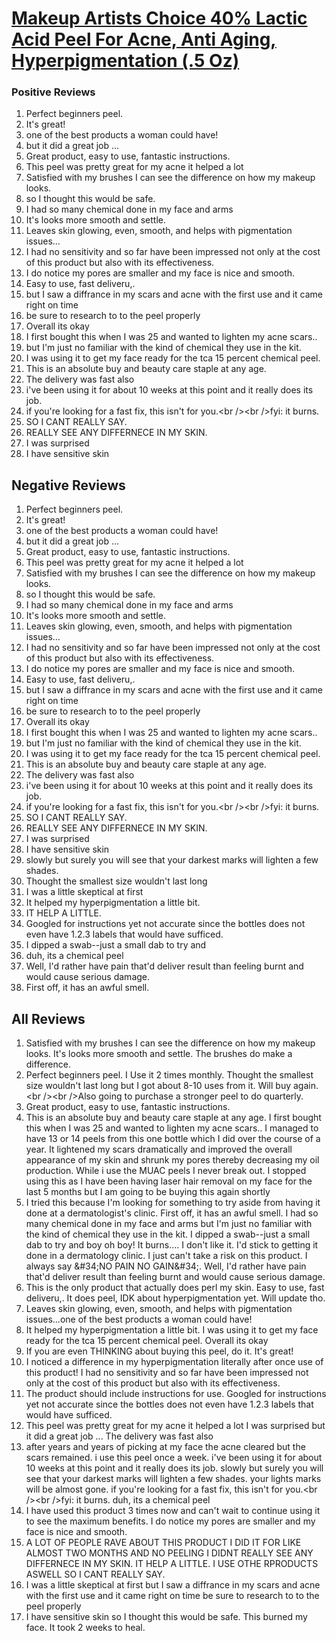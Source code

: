 # [Makeup Artists Choice 40% Lactic Acid Peel For Acne, Anti Aging, Hyperpigmentation (.5 Oz)](https://products.checkmycream.com/products/Makeup-Artists-Choice-40percent-Lactic-Acid-Peel-For-Acne-Anti-Aging-Hyperpigmentation-(.5-Oz).html)

### Positive Reviews

<ol>
      <li>Perfect beginners peel.</li>
      <li>It&#x27;s great!</li>
      <li>one of the best products a woman could have!</li>
      <li>but it did a great job ...</li>
      <li>Great product, easy to use, fantastic instructions.</li>
      <li>This peel was pretty great for my acne it helped a lot</li>
      <li>Satisfied with my brushes I can see the difference on how my makeup looks.</li>
      <li>so I thought this would be safe.</li>
      <li>I had so many chemical done in my face and arms</li>
      <li>It&#x27;s looks more smooth and settle.</li>
      <li>Leaves skin glowing, even, smooth, and helps with pigmentation issues...</li>
      <li>I had no sensitivity and so far have been impressed not only at the cost of this product but also with its effectiveness.</li>
      <li>I do notice my pores are smaller and my face is nice and smooth.</li>
      <li>Easy to use, fast deliveru,.</li>
      <li>but I saw a diffrance in my scars and acne with the first use and it came right on time</li>
      <li>be sure to research to to the peel properly</li>
      <li>Overall its okay</li>
      <li>I first bought this when I was 25 and wanted to lighten my acne scars..</li>
      <li>but I&#x27;m just no familiar with the kind of chemical they use in the kit.  </li>
      <li>I was using it to get my face ready for the tca 15 percent chemical peel.</li>
      <li>This is an absolute buy and beauty care staple at any age.</li>
      <li>The delivery was fast also</li>
      <li>i&#x27;ve been using it for about 10 weeks at this point and it really does its job.</li>
      <li>if you&#x27;re looking for a fast fix, this isn&#x27;t for you.&lt;br /&gt;&lt;br /&gt;fyi: it burns.</li>
      <li>SO I CANT REALLY SAY.</li>
      <li>REALLY SEE ANY DIFFERNECE IN MY SKIN.</li>
      <li>I was surprised</li>
      <li>I have sensitive skin</li>
</ol>


<h2>Negative Reviews</h2>
<ol>
<li> Perfect beginners peel.</li>
<li> It&#x27;s great!</li>
<li> one of the best products a woman could have!</li>
<li> but it did a great job ...</li>
<li> Great product, easy to use, fantastic instructions.</li>
<li> This peel was pretty great for my acne it helped a lot</li>
<li> Satisfied with my brushes I can see the difference on how my makeup looks.</li>
<li> so I thought this would be safe.</li>
<li> I had so many chemical done in my face and arms</li>
<li> It&#x27;s looks more smooth and settle.</li>
<li> Leaves skin glowing, even, smooth, and helps with pigmentation issues...</li>
<li> I had no sensitivity and so far have been impressed not only at the cost of this product but also with its effectiveness.</li>
<li> I do notice my pores are smaller and my face is nice and smooth.</li>
<li> Easy to use, fast deliveru,.</li>
<li> but I saw a diffrance in my scars and acne with the first use and it came right on time</li>
<li> be sure to research to to the peel properly</li>
<li> Overall its okay</li>
<li> I first bought this when I was 25 and wanted to lighten my acne scars..</li>
<li> but I&#x27;m just no familiar with the kind of chemical they use in the kit.  </li>
<li> I was using it to get my face ready for the tca 15 percent chemical peel.</li>
<li> This is an absolute buy and beauty care staple at any age.</li>
<li> The delivery was fast also</li>
<li> i&#x27;ve been using it for about 10 weeks at this point and it really does its job.</li>
<li> if you&#x27;re looking for a fast fix, this isn&#x27;t for you.&lt;br /&gt;&lt;br /&gt;fyi: it burns.</li>
<li> SO I CANT REALLY SAY.</li>
<li> REALLY SEE ANY DIFFERNECE IN MY SKIN.</li>
<li> I was surprised</li>
<li> I have sensitive skin</li>
<li> slowly but surely you will see that your darkest marks will lighten a few shades.</li>
<li> Thought the smallest size wouldn&#x27;t last long</li>
<li> I was a little skeptical at first</li>
<li> It helped my hyperpigmentation a little bit.</li>
<li> IT HELP A LITTLE.</li>
<li> Googled for instructions yet not accurate since the bottles does not even have 1.2.3 labels that would have sufficed.</li>
<li> I dipped a swab--just a small dab to try and</li>
<li> duh, its a chemical peel</li>
<li> Well, I&#x27;d rather have pain that&#x27;d deliver result than feeling burnt and would cause serious damage.</li>
<li> First off, it has an awful smell.  </li>
</ol>

<h2>All Reviews</h2>

<ol>
    <li> Satisfied with my brushes I can see the difference on how my makeup looks. It&#x27;s looks more smooth and settle. The brushes do make a difference.</li>
    <li> Perfect beginners peel. I Use it 2 times monthly. Thought the smallest size wouldn&#x27;t last long but I got about 8-10 uses from it. Will buy again.&lt;br /&gt;&lt;br /&gt;Also going to purchase a stronger peel to do quarterly.</li>
    <li> Great product, easy to use, fantastic instructions.</li>
    <li> This is an absolute buy and beauty care staple at any age. I first bought this when I was 25 and wanted to lighten my acne scars.. I managed to have 13 or 14 peels from this one bottle which I did over the course of a year. It lightened my scars dramatically and improved the overall appearance of my skin and shrunk my pores thereby decreasing my oil production. While i use the MUAC peels I never break out. I stopped using this as I have been having laser hair removal on my face for the last 5 months but I am going to be buying this again shortly</li>
    <li> I tried this because I&#x27;m looking for something to try  aside from having it done at a dermatologist&#x27;s clinic.  First off, it has an awful smell.  I had so many chemical done in my face and arms but I&#x27;m just no familiar with the kind of chemical they use in the kit.  I dipped a swab--just a small dab to try and boy oh boy! It burns.... I don&#x27;t like it.  I&#x27;d stick to getting it done in a dermatology clinic.  I just can&#x27;t take a risk on this product.  I always say &amp;#34;NO PAIN NO GAIN&amp;#34;.  Well, I&#x27;d rather have pain that&#x27;d deliver result than feeling burnt and would cause serious damage.</li>
    <li> This is the only product that actually does perl my skin. Easy to use, fast deliveru,. It does peel, IDK about hyperpigmentation yet. Will update tho.</li>
    <li> Leaves skin glowing, even, smooth, and helps with pigmentation issues...one of the best products a woman could have!</li>
    <li> It helped my hyperpigmentation a little bit. I was using it to get my face ready for the tca 15 percent chemical peel. Overall its okay</li>
    <li> If you are even THINKING about buying this peel, do it.  It&#x27;s great!</li>
    <li> I noticed a difference in my hyperpigmentation literally after once use of this product!  I had no sensitivity and so far have been impressed not only at the cost of this product but also with its effectiveness.</li>
    <li> The product should include instructions for use. Googled for instructions yet not accurate since the bottles does not even have 1.2.3 labels that would have sufficed.</li>
    <li> This peel was pretty great for my acne it helped a lot I was surprised but it did a great job ... The delivery was fast also</li>
    <li> after years and years of picking at my face the acne cleared but the scars remained. i use this peel once a week. i&#x27;ve been using it for about 10 weeks at this point and it really does its job. slowly but surely you will see that your darkest marks will lighten a few shades. your lights marks will be almost gone. if you&#x27;re looking for a fast fix, this isn&#x27;t for you.&lt;br /&gt;&lt;br /&gt;fyi: it burns. duh, its a chemical peel</li>
    <li> I have used this product 3 times now and can&#x27;t wait to continue using it to see the maximum benefits.  I do notice my pores are smaller and my face is nice and smooth.</li>
    <li> A LOT OF PEOPLE RAVE ABOUT THIS PRODUCT I DID IT FOR LIKE ALMOST TWO MONTHS AND NO PEELING I DIDNT REALLY SEE ANY DIFFERNECE IN MY SKIN. IT HELP A LITTLE. I USE OTHE RPRODUCTS ASWELL SO I CANT REALLY SAY.</li>
    <li> I was a little skeptical at first but I saw a diffrance in my scars and acne with the first use and it came right on time be sure to research to to the peel properly</li>
    <li> I have sensitive skin so I thought this would be safe. This burned my face. It took 2 weeks to heal.</li>
</ol>




